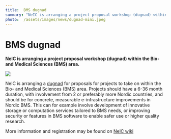 ```yaml
---
title:  BMS dugnad 
summary: "NeIC is arranging a project proposal workshop (dugnad) within the Bio- and Medical Sciences (BMS) area."
photo:  /assets/images/news/dugnad-mini.jpeg
---
```


BMS dugnad
==========

**NeIC is arranging a project proposal workshop (dugnad) within the Bio- and Medical Sciences (BMS) area.**

<a href="{% include baseurl %}/assets/images/news/dugnad.jpeg"> <img class="smallpic" src="{% include baseurl %}/assets/images/news/dugnad-mini.jpeg"> </a>

NeIC is arranging a [dugnad](http://en.wiktionary.org/wiki/dugnad) for proposals for projects to take on within the Bio- and Medical Sciences (BMS) area. Projects should have a 6-36 month duration, with involvement from 2 or preferably more Nordic countries, and should be for concrete, measurable e-infrastructure improvements in Nordic BMS. This can for example involve development of innovative storage or computation services tailored to BMS needs, or improving security or features in BMS software to enable safer use or higher quality research.

More information and registration may be found on [NeIC wiki](https://wiki.neic.no/wiki/BMS_project_proposal_workshop)
